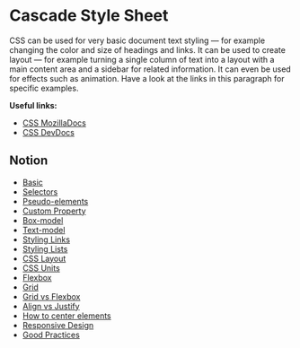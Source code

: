 # Cascade Style Sheet

CSS can be used for very basic document text styling — for example changing the color and size of headings and links. It can be used to create layout — for example turning a single column of text into a layout with a main content area and a sidebar for related information. It can even be used for effects such as animation. Have a look at the links in this paragraph for specific examples.

**Useful links:**

- [CSS MozillaDocs](https://developer.mozilla.org/en-US/docs/Web/CSS)
- [CSS DevDocs](https://devdocs.io/css/)

## Notion

- [Basic](notion/20220517145503_css-basic.md)
- [Selectors](notion/20220517145344_css-selectors.md)
- [Pseudo-elements](notion/20220517145736_css-pseudo.md)
- [Custom Property](notion/20220517145846_css-custom-property.md)
- [Box-model](notion/20220517150152_css-box-model.md)
- [Text-model](notion/20220517150324_css-text-model.md)
- [Styling Links](notion/20220517150636_css-links.md)
- [Styling Lists](notion/20220517151223_css-styling-lists.md)
- [CSS Layout](notion/20220517151424_css-layout.md)
- [CSS Units](notion/20220517152235_css-units.md)
- [Flexbox](notion/20220517152705_css-flexbox.md)
- [Grid](notion/20220517152844_css-grid.md)
- [Grid vs Flexbox](notion/20220517153200_css-grid-vs-flexbox.md)
- [Align vs Justify](notion/20220517153907_css-justify-align.md)
- [How to center elements](notion/20220517154858_css-center-elements.md)
- [Responsive Design](notion/20220517155158_css-responsive-design.md)
- [Good Practices](notion/20220517155407_css-good-practices.md)
